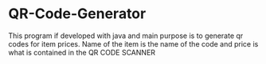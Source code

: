 # QR-Code-Generator
This program if developed with java and main purpose is to generate qr codes for item prices. Name of the item is the name of the code and price is what is contained in the QR CODE SCANNER
